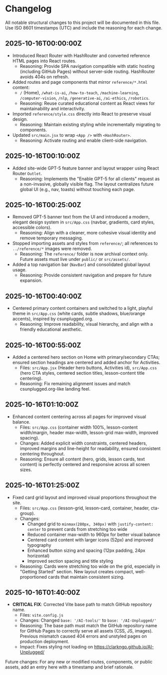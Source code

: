 # Changelog

All notable structural changes to this project will be documented in this file. Use ISO 8601 timestamps (UTC) and include the reasoning for each change.

## 2025-10-16T00:00:00Z

- Introduced React Router with HashRouter and converted reference HTML pages into React routes.
  - Reasoning: Provide SPA navigation compatible with static hosting (including GitHub Pages) without server-side routing. HashRouter avoids 404s on refresh.
- Added routes and page components that mirror `reference/*.html` content:
  - `/` (Home), `/what-is-ai`, `/how-to-teach`, `/machine-learning`, `/computer-vision`, `/nlp`, `/generative-ai`, `/ai-ethics`, `/robotics`.
  - Reasoning: Reuse curated educational content as React views for maintainability and interactivity.
- Imported `reference/style.css` directly into React to preserve visual design.
  - Reasoning: Maintain existing styling while incrementally migrating to components.
- Updated `src/main.jsx` to wrap `<App />` with `<HashRouter>`.
  - Reasoning: Activate routing and enable client-side navigation.

## 2025-10-16T00:10:00Z

- Added site-wide GPT-5 feature banner and layout wrapper using React Router `Outlet`.
  - Reasoning: Implements the "Enable GPT-5 for all clients" request as a non-invasive, globally visible flag. The layout centralizes future global UI (e.g., nav, toasts) without touching each page.

## 2025-10-16T00:25:00Z

- Removed GPT-5 banner text from the UI and introduced a modern, elegant design system in `src/App.css` (navbar, gradients, card styles, accessible colors).
  - Reasoning: Align with a cleaner, more cohesive visual identity and remove temporary messaging.
- Stopped importing assets and styles from `reference/`; all references to `../reference/*` images were removed.
  - Reasoning: The `reference/` folder is now archival context only. Future assets must live under `public/` or `src/assets/`.
- Added a top navigation bar (`NavBar`) and consolidated global layout usage.
  - Reasoning: Provide consistent navigation and prepare for future expansion.

## 2025-10-16T00:40:00Z

- Centered primary content containers and switched to a light, playful theme in `src/App.css` (white cards, subtle shadows, blue/orange accents), inspired by csunplugged.org.
  - Reasoning: Improve readability, visual hierarchy, and align with a friendly educational aesthetic.

## 2025-10-16T00:55:00Z

- Added a centered hero section on Home with primary/secondary CTAs; ensured section headings are centered and added anchor for Activities.
  - Files: `src/App.jsx` (Header hero buttons, Activities id), `src/App.css` (hero CTA styles, centered section titles, lesson-content title centering).
  - Reasoning: Fix remaining alignment issues and match csunplugged.org-like landing feel.

## 2025-10-16T01:10:00Z

- Enhanced content centering across all pages for improved visual balance.
  - Files: `src/App.css` (container width 100%, lesson-content width/margin, header max-width, lesson-grid max-width, improved spacing).
  - Changes: Added explicit width constraints, centered headers, improved margins and line-height for readability, ensured consistent centering throughout.
  - Reasoning: Ensure all content (hero, grids, lesson cards, text content) is perfectly centered and responsive across all screen sizes.

## 2025-10-16T01:25:00Z

- Fixed card grid layout and improved visual proportions throughout the site.
  - Files: `src/App.css` (lesson-grid, lesson-card, container, header, cta-group).
  - Changes:
    - Changed grid to `minmax(280px, 340px)` with `justify-content: center` to prevent cards from stretching too wide
    - Reduced container max-width to 960px for better visual balance
    - Centered card content with larger icons (52px) and improved typography
    - Enhanced button sizing and spacing (12px padding, 24px horizontal)
    - Improved section spacing and title styling
  - Reasoning: Cards were stretching too wide on the grid, especially in "Getting Started" section. New layout creates compact, well-proportioned cards that maintain consistent sizing.

## 2025-10-16T01:40:00Z

- **CRITICAL FIX**: Corrected Vite base path to match GitHub repository name.
  - Files: `vite.config.js`
  - Changes: Changed `base: '/AI-tools/'` to `base: '/AI-Unplugged/'`
  - Reasoning: The base path must match the GitHub repository name for GitHub Pages to correctly serve all assets (CSS, JS, images). Previous mismatch caused 404 errors and unstyled pages on production deployment.
  - Impact: Fixes styling not loading on https://clarkngo.github.io/AI-Unplugged/

Future changes: For any new or modified routes, components, or public assets, add an entry here with a timestamp and brief rationale.
